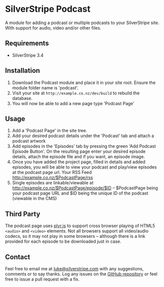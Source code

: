 # SilverStripe Podcast

A module for adding a podcast or multiple podcasts to your SilverStripe site. With support for audio, video and/or other files.

## Requirements

* SilverStripe 3.4

## Installation

1. Download the Podcast module and place it in your site root. Ensure the module folder name is 'podcast'.
2. Visit your site at `http://example.co.nz/dev/build` to rebuild the database.
3. You will now be able to add a new page type 'Podcast Page'

## Usage

1. Add a 'Podcast Page' in the site tree.
2. Add your desired podcast details under the 'Podcast' tab and attach a podcast artwork
3. Add episodes in the 'Episodes' tab by pressing the green 'Add Podcast Episode Button'. On the resulting page enter your desired episode details, attach the episode file and if you want, an episode image.
4. Once you have added the project page, filled in details and added episodes, you will be able to view your podcast and play/view episodes at the podcast page url. Your RSS Feed http://example.co.nz/$PodcastPage/rss
5. Single episodes are linkable/viewable at http://example.co.nz/$PodcastPage/episode/$ID – $PodcastPage being your podcast page URL and $ID being the unique ID of the podcast (viewable in the CMS)

## Third Party

The podcast page uses [plyr.js](https://plyr.io/) to support cross browser playing of HTML5 `<audio>` and `<video>` elements. Not all browsers support all video/audio codecs, so it may not play in some browsers – although there is a link provided for each episode to be downloaded just in case.

## Contact
Feel free to email me at <luke@silverstripe.com> with any suggestions, comments or to say thanks. Log any issues on the [GitHub repository](https://github.com/lukereative/silverstripe-podcast) or feel free to issue a pull request with a fix.
